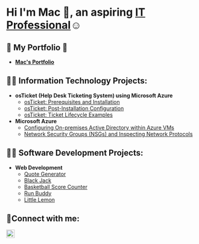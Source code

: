 <h1>Hi I'm Mac 👋, an aspiring <a href="https://www.linkedin.com/in/mac-arthur-yap-jr-1108b6226/">IT Professional</a>☺</h1>

<h2>💼 My Portfolio 💼</h2>

- <b> <a href="https://macky-y.github.io/macky-portfolio/">Mac's Portfolio</a> </b>

<h2>👨‍💻 Information Technology Projects:</h2>

- <b>osTicket (Help Desk Ticketing System) using Microsoft Azure</b>
  - [osTicket: Prerequisites and Installation](https://github.com/Macky-Y/osticket-prereqs)
  - [osTicket: Post-Installation Configuration](https://github.com/Macky-Y/post-install-config)
  - [osTicket: Ticket Lifecycle Examples](https://github.com/Macky-Y/ticket-lifecycle)
- <b>Microsoft Azure</b>
  - [Configuring On-premises Active Directory within Azure VMs](https://github.com/Macky-Y/configure-ad/blob/main/README.md)
  - [Network Security Groups (NSGs) and Inspecting Network Protocols](https://github.com/Macky-Y/azure-network-protocols)

<h2>👨‍💻 Software Development Projects:</h2>

- <b>Web Development</b>
  - [Quote Generator](https://macky-y.github.io/quote-generator/)
  - [Black Jack](https://macky-y.github.io/black-jack/)
  - [Basketball Score Counter](https://macky-y.github.io/basketball-score-counter/)
  - [Run Buddy](https://macky-y.github.io/run-buddy/)
  - [Little Lemon](https://macky-y.github.io/little-lemon/)

<h2>🤳Connect with me:</h2>

[<img alt="Mac | LinkedIn" width="22px" src="https://cdn.jsdelivr.net/npm/simple-icons@v3/icons/linkedin.svg" />][linkedin]

[linkedin]: https://www.linkedin.com/in/mac-arthur-yap-jr-1108b6226/
